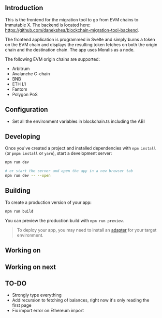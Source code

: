 ## Introduction
This is the frontend for the migration tool to go from EVM chains to Immutable X. The backend is located here: https://github.com/danekshea/blockchain-migration-tool-backend.

The frontend application is programmed in Svelte and simply burns a token on the EVM chain and displays the resulting token fetches on both the origin chain and the destination chain. The app uses Moralis as a node.

The following EVM origin chains are supported:
* Arbitrum
* Avalanche C-chain
* BNB
* ETH L1
* Fantom
* Polygon PoS

## Configuration
* Set all the environment variables in blockchain.ts including the ABI

## Developing

Once you've created a project and installed dependencies with `npm install` (or `pnpm install` or `yarn`), start a development server:

```bash
npm run dev

# or start the server and open the app in a new browser tab
npm run dev -- --open
```

## Building

To create a production version of your app:

```bash
npm run build
```

You can preview the production build with `npm run preview`.

> To deploy your app, you may need to install an [adapter](https://kit.svelte.dev/docs/adapters) for your target environment.

## Working on

## Working on next

## TO-DO
* Strongly type everything
* Add recursion to fetching of balances, right now it's only reading the first page
* Fix import error on Ethereum import
